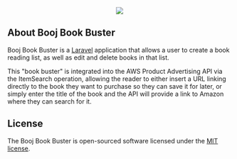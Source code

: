 <p align="center"><img src="http://www.booj.com/img/booj-triangle.png"></p>

## About Booj Book Buster

<p>Booj Book Buster is a <a href="https://laravel.com/" title="Brand Website">Laravel</a> application that allows a user to create a book reading list, as well as edit and delete books in that list.</p>
<p>This "book buster" is integrated into the AWS Product Advertising API via the ItemSearch operation, allowing the reader to either insert a URL linking directly to the book they want to purchase so they can save it for later, or simply enter the title of the book and the API will provide a link to Amazon where they can search for it.</p>

## License

The Booj Book Buster is open-sourced software licensed under the [MIT license](https://opensource.org/licenses/MIT).
